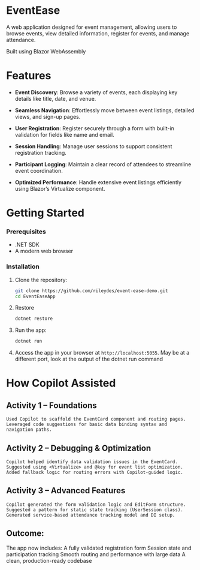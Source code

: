 # EventEase
A web application designed for event management, allowing users to browse events, view detailed information, register for events, and manage attendance. 

Built using Blazor WebAssembly

# Features
- **Event Discovery**: Browse a variety of events, each displaying key details like title, date, and venue.

- **Seamless Navigation**: Effortlessly move between event listings, detailed views, and sign-up pages.

- **User Registration**: Register securely through a form with built-in validation for fields like name and email.

- **Session Handling**: Manage user sessions to support consistent registration tracking.

- **Participant Logging**: Maintain a clear record of attendees to streamline event coordination.

- **Optimized Performance**: Handle extensive event listings efficiently using Blazor’s Virtualize component.

# Getting Started
### Prerequisites
- .NET SDK
- A modern web browser

### Installation
1. Clone the repository:
   ```bash
   git clone https://github.com/rileydes/event-ease-demo.git
   cd EventEaseApp
   ```
2. Restore
   ```bash
   dotnet restore
   ```
3. Run the app:
   ```bash
   dotnet run
   ```
4. Access the app in your browser at `http://localhost:5055`.
    May be at a different port, look at the output of the dotnet run command


# How Copilot Assisted

## Activity 1 – Foundations

    Used Copilot to scaffold the EventCard component and routing pages.
    Leveraged code suggestions for basic data binding syntax and navigation paths.

## Activity 2 – Debugging & Optimization

    Copilot helped identify data validation issues in the EventCard.
    Suggested using <Virtualize> and @key for event list optimization.
    Added fallback logic for routing errors with Copilot-guided logic.

## Activity 3 – Advanced Features

    Copilot generated the form validation logic and EditForm structure.
    Suggested a pattern for static state tracking (UserSession class).
    Generated service-based attendance tracking model and DI setup.

## Outcome:

The app now includes:
    A fully validated registration form
    Session state and participation tracking
    Smooth routing and performance with large data
    A clean, production-ready codebase